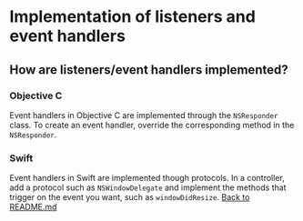 # Implementation of listeners and event handlers

## How are listeners/event handlers implemented?
### Objective C 
Event handlers in Objective C are implemented through the `NSResponder` class. To create an event handler, override the corresponding method in the `NSResponder`. 
### Swift
Event handlers in Swift are implemented though protocols. In a controller, add a protocol such as `NSWindowDelegate` and implement the methods that trigger on the event you want, such as `windowDidResize`.
[Back to README.md](/README.md)
